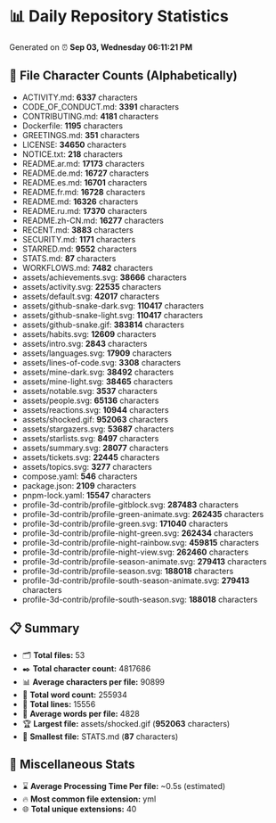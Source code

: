# 📊 Daily Repository Statistics
Generated on ⏰ **Sep 03, Wednesday 06:11:21 PM**

## 📂 File Character Counts (Alphabetically)
- ACTIVITY.md: **6337** characters
- CODE_OF_CONDUCT.md: **3391** characters
- CONTRIBUTING.md: **4181** characters
- Dockerfile: **1195** characters
- GREETINGS.md: **351** characters
- LICENSE: **34650** characters
- NOTICE.txt: **218** characters
- README.ar.md: **17173** characters
- README.de.md: **16727** characters
- README.es.md: **16701** characters
- README.fr.md: **16728** characters
- README.md: **16326** characters
- README.ru.md: **17370** characters
- README.zh-CN.md: **16277** characters
- RECENT.md: **3883** characters
- SECURITY.md: **1171** characters
- STARRED.md: **9552** characters
- STATS.md: **87** characters
- WORKFLOWS.md: **7482** characters
- assets/achievements.svg: **38666** characters
- assets/activity.svg: **22535** characters
- assets/default.svg: **42017** characters
- assets/github-snake-dark.svg: **110417** characters
- assets/github-snake-light.svg: **110417** characters
- assets/github-snake.gif: **383814** characters
- assets/habits.svg: **12609** characters
- assets/intro.svg: **2843** characters
- assets/languages.svg: **17909** characters
- assets/lines-of-code.svg: **3308** characters
- assets/mine-dark.svg: **38492** characters
- assets/mine-light.svg: **38465** characters
- assets/notable.svg: **3537** characters
- assets/people.svg: **65136** characters
- assets/reactions.svg: **10944** characters
- assets/shocked.gif: **952063** characters
- assets/stargazers.svg: **53687** characters
- assets/starlists.svg: **8497** characters
- assets/summary.svg: **28077** characters
- assets/tickets.svg: **22445** characters
- assets/topics.svg: **3277** characters
- compose.yaml: **546** characters
- package.json: **2109** characters
- pnpm-lock.yaml: **15547** characters
- profile-3d-contrib/profile-gitblock.svg: **287483** characters
- profile-3d-contrib/profile-green-animate.svg: **262435** characters
- profile-3d-contrib/profile-green.svg: **171040** characters
- profile-3d-contrib/profile-night-green.svg: **262434** characters
- profile-3d-contrib/profile-night-rainbow.svg: **459815** characters
- profile-3d-contrib/profile-night-view.svg: **262460** characters
- profile-3d-contrib/profile-season-animate.svg: **279413** characters
- profile-3d-contrib/profile-season.svg: **188018** characters
- profile-3d-contrib/profile-south-season-animate.svg: **279413** characters
- profile-3d-contrib/profile-south-season.svg: **188018** characters

## 📋 Summary
- 🗂️ **Total files:** 53
- ✒️ **Total character count:** 4817686
- 📊 **Average characters per file:** 90899
- 📝 **Total word count:** 255934
- 🧾 **Total lines:** 15556
- 📐 **Average words per file:** 4828
- 🏆 **Largest file:** assets/shocked.gif (**952063** characters)
- 🥉 **Smallest file:** STATS.md (**87** characters)

## 🌟 Miscellaneous Stats
- ⌛ **Average Processing Time Per file:** ~0.5s (estimated)
- 🔥 **Most common file extension:** yml
- 🌐 **Total unique extensions:** 40
